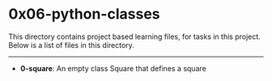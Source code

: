 # 0x06-python-classes 

This directory contains project based learning files, for tasks in this project.
Below is a list of files in this directory.

---
- **0-square**: An empty class Square that defines a square

